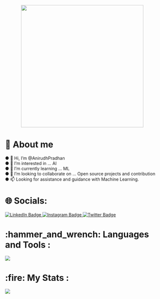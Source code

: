  <div id="header" align="center">
  <img src="https://media.giphy.com/media/f3iwJFOVOwuy7K6FFw/giphy.gif" width="400"/><br>
  <img src="https://visitcount.itsvg.in/api?id=AnirudhPradhan&icon=2&color=1" alt=""/>
  </div>
 <h1>💫 About me </h1>
● 👋 Hi, I’m @AnirudhPradhan <br>
● 👀 I’m interested in ... AI <br>
● 🌱 I’m currently learning ... ML <br>
● 💞️ I’m looking to collaborate on ... Open source projects and contribution <br>
● 📫 Looking for assistance and guidance with Machine Learning. <br>
 <h1>🌐 Socials: </h1>
  <div id="badges">
  <a href="https://www.linkedin.com/in/anirudhpradhan/">
    <img src="https://img.shields.io/badge/LinkedIn-%230077B5.svg?logo=linkedin&logoColor=white" alt="LinkedIn Badge"/>
  </a>
  <a href="https://www.instagram.com/_.anirudh.roshan._/">
    <img src="https://img.shields.io/badge/Instagram-%23E4405F.svg?logo=Instagram&logoColor=white" alt="Instagram Badge"/>
  </a>
  <a href="your-twitter-URL">
    <img src="https://img.shields.io/badge/Twitter-%231DA1F2.svg?logo=Twitter&logoColor=white" alt="Twitter Badge"/>
  </a>
</div>

<h1> :hammer_and_wrench: Languages and Tools :</h1>
    <img src="https://skillicons.dev/icons?i=react,mongodb,django,figma,git,c,cpp,py,tailwind,bootstrap&theme=dark" />

<h1> :fire: My Stats :</h1>
<div align="left">
<img src="https://github-readme-stats.vercel.app/api/top-langs/?username=AnirudhPradhan&theme=dark&hide_border=false&include_all_commits=true&count_private=true&layout=compact" alt=""/>
</div>
<img src="https://github-readme-activity-graph.vercel.app/graph?username=AnirudhPradhan&theme=github-compact">
<!---
AnirudhPradhan/AnirudhPradhan is a ✨ special ✨ repository because its `README.md` (this file) appears on your GitHub profile.
You can click the Preview link to take a look at your changes.
--->
